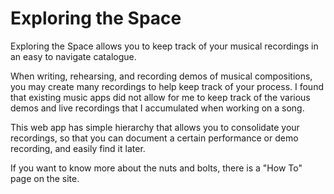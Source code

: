 # Exploring the Space

Exploring the Space allows you to keep track of your musical recordings in an easy to navigate catalogue.

When writing, rehearsing, and recording demos of musical compositions, you may create many recordings to help keep track of your process. I found that existing music apps did not allow for me to keep track of the various demos and live recordings that I accumulated when working on a song. 

This web app has simple hierarchy that allows you to consolidate your recordings, so that you can document a certain performance or demo recording, and easily find it later.

If you want to know more about the nuts and bolts, there is a "How To" page on the site.
